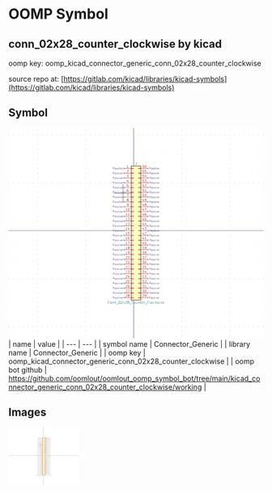 # OOMP Symbol  
## conn_02x28_counter_clockwise  by kicad  
  
oomp key: oomp_kicad_connector_generic_conn_02x28_counter_clockwise  
  
source repo at: [https://gitlab.com/kicad/libraries/kicad-symbols](https://gitlab.com/kicad/libraries/kicad-symbols)  
## Symbol  
  
[![working.png](working_600.png)](working.png)  
| name | value | 
| --- | --- | 
| symbol name | Connector_Generic | 
| library name | Connector_Generic | 
| oomp key | oomp_kicad_connector_generic_conn_02x28_counter_clockwise | 
| oomp bot github | https://github.com/oomlout/oomlout_oomp_symbol_bot/tree/main/kicad_connector_generic_conn_02x28_counter_clockwise/working | 
## Images  
  
[![working.png](working_140.png)](working.png)  
